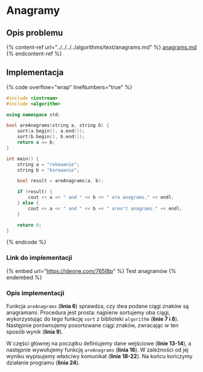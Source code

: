# Anagramy

## Opis problemu

{% content-ref url="../../../../algorithms/text/anagrams.md" %}
[anagrams.md](../../../../algorithms/text/anagrams.md)
{% endcontent-ref %}

## Implementacja

{% code overflow="wrap" lineNumbers="true" %}
```cpp
#include <iostream>
#include <algorithm>

using namespace std;

bool areAnagrams(string a, string b) {
    sort(a.begin(), a.end());
    sort(b.begin(), b.end());
    return a == b;
}

int main() {
    string a = "rokowanie";
    string b = "korowanie";

    bool result = areAnagrams(a, b); 

    if (result) {
        cout << a << " and " << b << " are anagrams." << endl;
    } else {
        cout << a << " and " << b << " aren't anagrams." << endl;
    }

    return 0;
}
```
{% endcode %}

### Link do implementacji

{% embed url="https://ideone.com/765IBp" %}
Test anagramów
{% endembed %}

### Opis implementacji

Funkcja `areAnagrams` (**linia 6**) sprawdza, czy dwa podane ciągi znaków są anagramami. Procedura jest prosta: najpierw sortujemy oba ciągi, wykorzystując do tego funkcję `sort` z biblioteki `algorithm` (**linie 7 i 8**). Następnie porównujemy posortowane ciągi znaków, zwracając w ten sposób wynik (**linia 9**).

W części głównej na początku definiujemy dane wejściowe (**linie 13-14**), a następnie wywołujemy funkcję `areAnagrams` (**linia 16**). W zależności od jej wyniku wypisujemy właściwy komunikat (**linie 18-22**). Na końcu kończymy działanie programu (**linia 24**).
